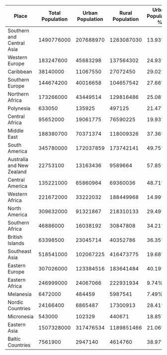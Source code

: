 | Place| Total Population | Urban Population | Rural Population | Urban Population % | Rural Population % | 
| --- | --- | --- | --- | --- | --- |
| Southern and Central Asia | 1490776000 | 207688970 | 1283087030 | 13.93% | 86.07% |
| Western Europe | 183247600 | 45683298 | 137564302 | 24.93% | 75.07% |
| Caribbean | 38140000 | 11067550 | 27072450 | 29.02% | 70.98% |
| Southern Europe | 144674200 | 40016658 | 104657542 | 27.66% | 72.34% |
| Northern Africa | 173266000 | 43449514 | 129816486 | 25.08% | 74.92% |
| Polynesia | 633050 | 135925 | 497125 | 21.47% | 78.53% |
| Central Africa | 95652000 | 19061775 | 76590225 | 19.93% | 80.07% |
| Middle East | 188380700 | 70371374 | 118009326 | 37.36% | 62.64% |
| South America | 345780000 | 172037859 | 173742141 | 49.75% | 50.25% |
| Australia and New Zealand | 22753100 | 13163436 | 9589664 | 57.85% | 42.15% |
| Central America | 135221000 | 65860964 | 69360036 | 48.71% | 51.29% |
| Western Africa | 221672000 | 33222032 | 188449968 | 14.99% | 85.01% |
| North America | 309632000 | 91321867 | 218310133 | 29.49% | 70.51% |
| Southern Africa | 46886000 | 16038192 | 30847808 | 34.21% | 65.79% |
| British Islands | 63398500 | 23045714 | 40352786 | 36.35% | 63.65% |
| Southeast Asia | 518541000 | 102067225 | 416473775 | 19.68% | 80.32% |
| Eastern Europe | 307026000 | 123384516 | 183641484 | 40.19% | 59.81% |
| Eastern Africa | 246999000 | 24067066 | 222931934 | 9.74% | 90.26% |
| Melanesia | 6472000 | 484459 | 5987541 | 7.49% | 92.51% |
| Nordic Countries | 24166400 | 6865487 | 17300913 | 28.41% | 71.59% |
| Micronesia | 543000 | 102329 | 440671 | 18.85% | 81.15% |
| Eastern Asia | 1507328000 | 317476534 | 1189851466 | 21.06% | 78.94% |
| Baltic Countries | 7561900 | 2947140 | 4614760 | 38.97% | 61.03% |
